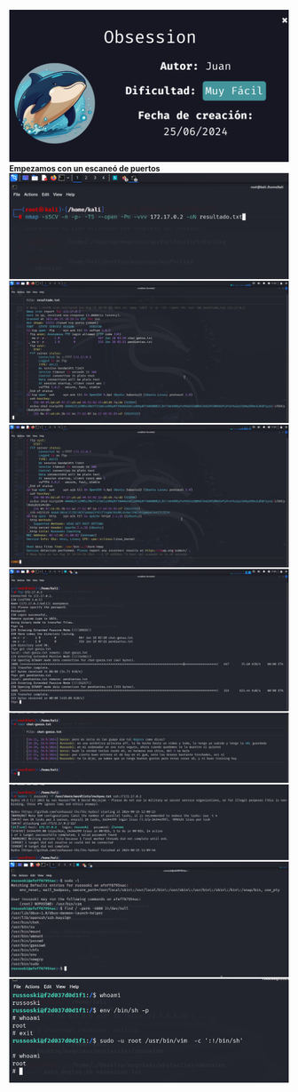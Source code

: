 ![](./imagenes/titulo.png)
**Empezamos con un escaneó de puertos**
![](./imagenes/imagen0.png)
![](./imagenes/imagen1.png)
![](./imagenes/imagen2.png)
![](./imagenes/imagen4.png)
![](./imagenes/imagen5.png)
![](./imagenes/imagen6.png)
![](./imagenes/imagen7.png)
![](./imagenes/imagen8.png)
